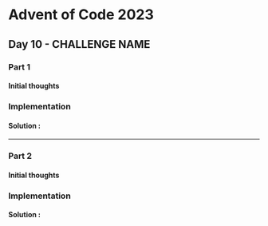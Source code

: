 ﻿# Advent of Code 2023
## Day 10 - CHALLENGE NAME

### Part 1
#### Initial thoughts


### Implementation


#### Solution : 
---
### Part 2
#### Initial thoughts


### Implementation



#### Solution : 
